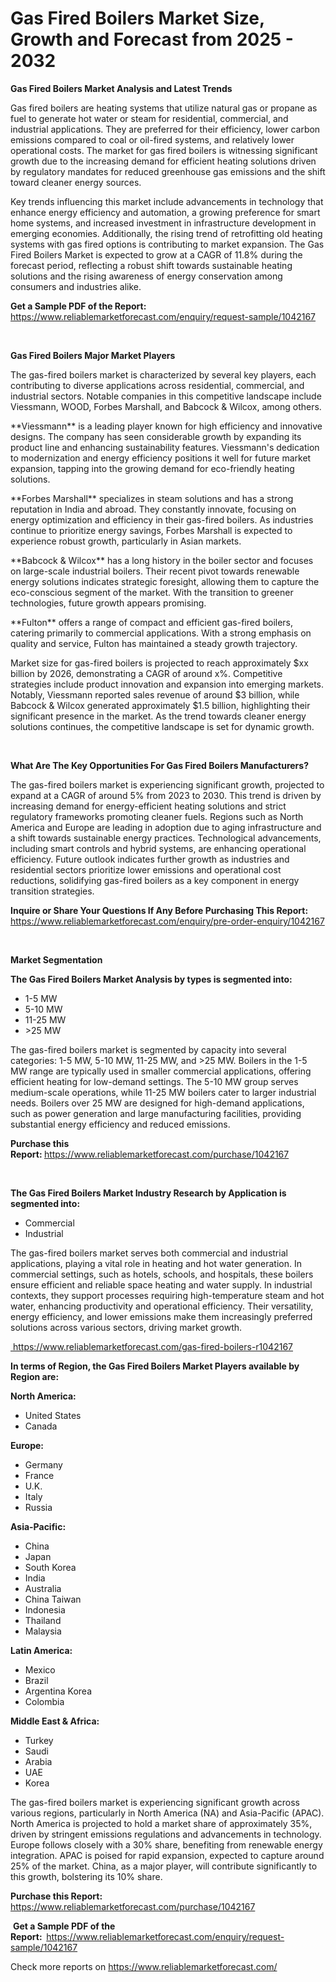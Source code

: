 <p><h1>Gas Fired Boilers Market Size, Growth and Forecast from 2025 - 2032</h1></p><p><strong>Gas Fired Boilers Market Analysis and Latest Trends</strong></p>
<p><p>Gas fired boilers are heating systems that utilize natural gas or propane as fuel to generate hot water or steam for residential, commercial, and industrial applications. They are preferred for their efficiency, lower carbon emissions compared to coal or oil-fired systems, and relatively lower operational costs. The market for gas fired boilers is witnessing significant growth due to the increasing demand for efficient heating solutions driven by regulatory mandates for reduced greenhouse gas emissions and the shift toward cleaner energy sources. </p><p>Key trends influencing this market include advancements in technology that enhance energy efficiency and automation, a growing preference for smart home systems, and increased investment in infrastructure development in emerging economies. Additionally, the rising trend of retrofitting old heating systems with gas fired options is contributing to market expansion. The Gas Fired Boilers Market is expected to grow at a CAGR of 11.8% during the forecast period, reflecting a robust shift towards sustainable heating solutions and the rising awareness of energy conservation among consumers and industries alike.</p></p>
<p><strong>Get a Sample PDF of the Report:&nbsp;</strong> <a href="https://www.reliablemarketforecast.com/enquiry/request-sample/1042167?utm_campaign=3528&utm_medium=2&utm_source=Github&utm_content=ia&utm_term=11042025&utm_id=gas-fired-boilers">https://www.reliablemarketforecast.com/enquiry/request-sample/1042167</a></p>
<p>&nbsp;</p>
<p><strong>Gas Fired Boilers Major Market Players</strong></p>
<p><p>The gas-fired boilers market is characterized by several key players, each contributing to diverse applications across residential, commercial, and industrial sectors. Notable companies in this competitive landscape include Viessmann, WOOD, Forbes Marshall, and Babcock & Wilcox, among others.</p><p>**Viessmann** is a leading player known for high efficiency and innovative designs. The company has seen considerable growth by expanding its product line and enhancing sustainability features. Viessmann's dedication to modernization and energy efficiency positions it well for future market expansion, tapping into the growing demand for eco-friendly heating solutions.</p><p>**Forbes Marshall** specializes in steam solutions and has a strong reputation in India and abroad. They constantly innovate, focusing on energy optimization and efficiency in their gas-fired boilers. As industries continue to prioritize energy savings, Forbes Marshall is expected to experience robust growth, particularly in Asian markets.</p><p>**Babcock & Wilcox** has a long history in the boiler sector and focuses on large-scale industrial boilers. Their recent pivot towards renewable energy solutions indicates strategic foresight, allowing them to capture the eco-conscious segment of the market. With the transition to greener technologies, future growth appears promising.</p><p>**Fulton** offers a range of compact and efficient gas-fired boilers, catering primarily to commercial applications. With a strong emphasis on quality and service, Fulton has maintained a steady growth trajectory.</p><p>Market size for gas-fired boilers is projected to reach approximately $xx billion by 2026, demonstrating a CAGR of around x%. Competitive strategies include product innovation and expansion into emerging markets. Notably, Viessmann reported sales revenue of around $3 billion, while Babcock & Wilcox generated approximately $1.5 billion, highlighting their significant presence in the market. As the trend towards cleaner energy solutions continues, the competitive landscape is set for dynamic growth.</p></p>
<p>&nbsp;</p>
<p><strong>What Are The Key Opportunities For Gas Fired Boilers Manufacturers?</strong></p>
<p><p>The gas-fired boilers market is experiencing significant growth, projected to expand at a CAGR of around 5% from 2023 to 2030. This trend is driven by increasing demand for energy-efficient heating solutions and strict regulatory frameworks promoting cleaner fuels. Regions such as North America and Europe are leading in adoption due to aging infrastructure and a shift towards sustainable energy practices. Technological advancements, including smart controls and hybrid systems, are enhancing operational efficiency. Future outlook indicates further growth as industries and residential sectors prioritize lower emissions and operational cost reductions, solidifying gas-fired boilers as a key component in energy transition strategies.</p></p>
<p><strong>Inquire or Share Your Questions If Any Before Purchasing This Report:</strong> <a href="https://www.reliablemarketforecast.com/enquiry/pre-order-enquiry/1042167?utm_campaign=3528&utm_medium=2&utm_source=Github&utm_content=ia&utm_term=11042025&utm_id=gas-fired-boilers">https://www.reliablemarketforecast.com/enquiry/pre-order-enquiry/1042167</a></p>
<p>&nbsp;</p>
<p><strong>Market Segmentation</strong></p>
<p><strong>The Gas Fired Boilers Market Analysis by types is segmented into:</strong></p>
<p><ul><li>1-5 MW</li><li>5-10 MW</li><li>11-25 MW</li><li>>25 MW</li></ul></p>
<p><p>The gas-fired boilers market is segmented by capacity into several categories: 1-5 MW, 5-10 MW, 11-25 MW, and >25 MW. Boilers in the 1-5 MW range are typically used in smaller commercial applications, offering efficient heating for low-demand settings. The 5-10 MW group serves medium-scale operations, while 11-25 MW boilers cater to larger industrial needs. Boilers over 25 MW are designed for high-demand applications, such as power generation and large manufacturing facilities, providing substantial energy efficiency and reduced emissions.</p></p>
<p><strong>Purchase this Report:&nbsp;</strong><a href="https://www.reliablemarketforecast.com/purchase/1042167?utm_campaign=3528&utm_medium=2&utm_source=Github&utm_content=ia&utm_term=11042025&utm_id=gas-fired-boilers">https://www.reliablemarketforecast.com/purchase/1042167</a></p>
<p>&nbsp;</p>
<p><strong>The Gas Fired Boilers Market Industry Research by Application is segmented into:</strong></p>
<p><ul><li>Commercial</li><li>Industrial</li></ul></p>
<p><p>The gas-fired boilers market serves both commercial and industrial applications, playing a vital role in heating and hot water generation. In commercial settings, such as hotels, schools, and hospitals, these boilers ensure efficient and reliable space heating and water supply. In industrial contexts, they support processes requiring high-temperature steam and hot water, enhancing productivity and operational efficiency. Their versatility, energy efficiency, and lower emissions make them increasingly preferred solutions across various sectors, driving market growth.</p></p>
<p><a href="https://www.reliablemarketforecast.com/gas-fired-boilers-r1042167?utm_campaign=3528&utm_medium=2&utm_source=Github&utm_content=ia&utm_term=11042025&utm_id=gas-fired-boilers">&nbsp;https://www.reliablemarketforecast.com/gas-fired-boilers-r1042167</a></p>
<p><strong>In terms of Region, the Gas Fired Boilers Market Players available by Region are:</strong></p>
<p>
    <p> <strong> North America: </strong>
        <ul>
            <li>United States</li>
            <li>Canada</li>
        </ul>
        </p> 
    <p> <strong> Europe: </strong>
        <ul>
            <li>Germany</li>
            <li>France</li>
            <li>U.K.</li>
            <li>Italy</li>
            <li>Russia</li>
        </ul>
        </p> 
    <p> <strong> Asia-Pacific: </strong>
        <ul>
            <li>China</li>
            <li>Japan</li>
            <li>South Korea</li>
            <li>India</li>
            <li>Australia</li>
            <li>China Taiwan</li>
            <li>Indonesia</li>
            <li>Thailand</li>
            <li>Malaysia</li>
        </ul>
        </p> 
    <p> <strong> Latin America: </strong>
        <ul>
            <li>Mexico</li>
            <li>Brazil</li>
            <li>Argentina Korea</li>
            <li>Colombia</li>
        </ul>
        </p> 
    <p> <strong> Middle East & Africa: </strong>
        <ul>
            <li>Turkey</li>
            <li>Saudi</li>
            <li>Arabia</li>
            <li>UAE</li>
            <li>Korea</li>
        </ul>
    </p>
    </p>
<p><p>The gas-fired boilers market is experiencing significant growth across various regions, particularly in North America (NA) and Asia-Pacific (APAC). North America is projected to hold a market share of approximately 35%, driven by stringent emissions regulations and advancements in technology. Europe follows closely with a 30% share, benefiting from renewable energy integration. APAC is poised for rapid expansion, expected to capture around 25% of the market. China, as a major player, will contribute significantly to this growth, bolstering its 10% share.</p></p>
<p><strong>Purchase this Report: </strong><a href="https://www.reliablemarketforecast.com/purchase/1042167?utm_campaign=3528&utm_medium=2&utm_source=Github&utm_content=ia&utm_term=11042025&utm_id=gas-fired-boilers">https://www.reliablemarketforecast.com/purchase/1042167</a></p>
<p>&nbsp;<strong>Get a Sample PDF of the Report:&nbsp;&nbsp;</strong><a href="https://www.reliablemarketforecast.com/enquiry/request-sample/1042167?utm_campaign=3528&utm_medium=2&utm_source=Github&utm_content=ia&utm_term=11042025&utm_id=gas-fired-boilers">https://www.reliablemarketforecast.com/enquiry/request-sample/1042167</a></p>
<p><strong></strong></p>
<p>Check more reports on <a href="https://www.reliablemarketforecast.com/?utm_campaign=3528&utm_medium=2&utm_source=Github&utm_content=ia&utm_term=11042025&utm_id=gas-fired-boilers">https://www.reliablemarketforecast.com/</a></p>